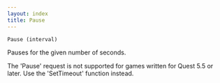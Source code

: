 ```yaml
---
layout: index
title: Pause
---
```


    Pause (interval)

Pauses for the given number of seconds.

The 'Pause' request is not supported for games written for Quest 5.5 or later. Use the 'SetTimeout' function instead.
